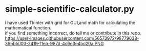 # simple-scientific-calculator.py
i have used Tkinter with grid for GUI,and math for calculating the mathematical function.           
if you find something incorrect, do tell me or contribute in this repo. 
https://user-images.githubusercontent.com/56573972/98779038-395b5000-2419-11eb-987d-4c6e3e4bd20a.PNG
